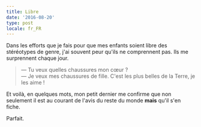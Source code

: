 ```yaml
---
title: Libre
date: '2016-08-20'
type: post
locale: fr_FR
---
```


Dans les efforts que je fais pour que mes enfants soient libre des stéréotypes de genre, j'ai souvent peur qu'ils ne comprennent pas. Ils me surprennent chaque jour.

<!-- more -->

> — Tu veux quelles chaussures mon cœur ?  
> — Je veux mes chaussures de fille. C'est les plus belles de la Terre, je les aime !

Et voilà, en quelques mots, mon petit dernier me confirme que non seulement il est au courant de l'avis du reste du monde **mais** qu'il s'en fiche.

Parfait.
